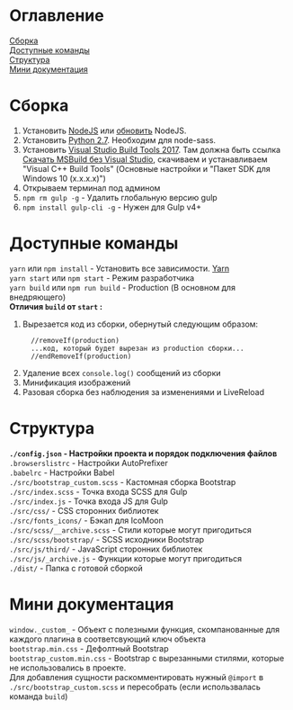 # Оглавление
[Сборка](#Сборка)  
[Доступные команды](#Доступные-команды)  
[Структура](#Структура)  
[Мини документация](#Мини-документация)  

# Сборка
1. Установить [NodeJS](https://nodejs.org/en/download/) или [обновить](https://ru.stackoverflow.com/a/632989) NodeJS.
1. Установить [Python 2.7](https://www.python.org/downloads/ "Выбрать из списка внизу сайта"). Необходим для node-sass.
1. Установить [Visual Studio Build Tools 2017](https://docs.microsoft.com/ru-ru/visualstudio/msbuild/msbuild). Там должна быть ссылка [Скачать MSBuild без Visual Studio](https://visualstudio.microsoft.com/downloads/?q=build+tools), скачиваем и устанавливаем
"Visual C++ Build Tools" (Основные настройки и "Пакет SDK для Windows 10 (x.x.x.x)")
1. Открываем терминал под админом
1. `npm rm gulp -g` - Удалить глобальную версию gulp
1. `npm install gulp-cli -g` - Нужен для Gulp v4+

# Доступные команды
`yarn` или `npm install` - Установить все зависимости. [Yarn](https://yarnpkg.com/ru/docs/install "Скачать Yarn")  
`yarn start` или `npm start` - Режим разработчика  
`yarn build` или `npm run build` - Production (В основном для внедряющего)  
**Отличия `build` от `start` :** 
1. Вырезается код из сборки, обернутый следующим образом: 
    ```
      //removeIf(production)
      ...код, который будет вырезан из production сборки...
      //endRemoveIf(production)
    ```
1. Удаление всех `console.log()` сообщений из сборки
1. Минификация изображений
1. Разовая сборка без наблюдения за изменениями и LiveReload

# Структура
**`./config.json` - Настройки проекта и порядок подключения файлов**  
`.browserslistrc` - Настройки AutoPrefixer  
`.babelrc` - Настройки Babel  
`./src/bootstrap_custom.scss` - Кастомная сборка Bootstrap  
`./src/index.scss` - Точка входа SCSS для Gulp  
`./src/index.js` - Точка входа JS для Gulp  
`./src/css/` - CSS сторонних библиотек  
`./src/fonts_icons/` - Бэкап для IcoMoon  
`./src/scss/__archive.scss` - Стили которые могут пригодиться  
`./src/scss/bootstrap/` - SCSS исходники Bootstrap  
`./src/js/third/` - JavaScript сторонних библиотек  
`./src/js/_archive.js` - Функции которые могут пригодиться  
`./dist/` - Папка с готовой сборкой  

# Мини документация
`window._custom_` - Объект с полезными функция, скомпанованные для каждого плагина в соответсвующий ключ объекта  
`bootstrap.min.css` - Дефолтный Bootstrap  
`bootstrap_custom.min.css` - Bootstrap с вырезанными стилями, которые не использовались в проекте.  
Для добавления сущности раскомментировать нужный `@import` в `./src/bootstrap_custom.scss` и пересобрать (если использвалась команда `build`)  